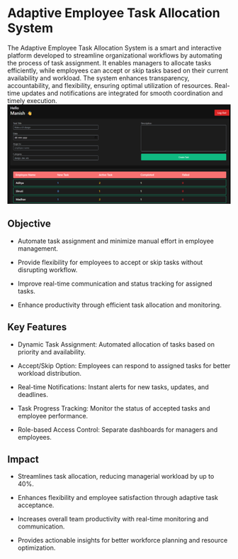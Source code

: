 # Adaptive Employee Task Allocation System
The Adaptive Employee Task Allocation System is a smart and interactive platform developed to streamline organizational workflows by automating the process of task assignment. It enables managers to allocate tasks efficiently, while employees can accept or skip tasks based on their current availability and workload. The system enhances transparency, accountability, and flexibility, ensuring optimal utilization of resources. Real-time updates and notifications are integrated for smooth coordination and timely execution.
![](https://github.com/Manishkannoujiya/Adaptive-Employee-Task-Allocation-System/blob/main/Screenshot%202025-08-24%20171747.png)

## Objective
* Automate task assignment and minimize manual effort in employee management.

* Provide flexibility for employees to accept or skip tasks without disrupting workflow.

* Improve real-time communication and status tracking for assigned tasks.

* Enhance productivity through efficient task allocation and monitoring.

## Key Features
* Dynamic Task Assignment: Automated allocation of tasks based on priority and availability.

* Accept/Skip Option: Employees can respond to assigned tasks for better workload distribution.

* Real-time Notifications: Instant alerts for new tasks, updates, and deadlines.

* Task Progress Tracking: Monitor the status of accepted tasks and employee performance.

* Role-based Access Control: Separate dashboards for managers and employees.

## Impact
* Streamlines task allocation, reducing managerial workload by up to 40%.

* Enhances flexibility and employee satisfaction through adaptive task acceptance.

* Increases overall team productivity with real-time monitoring and communication.

* Provides actionable insights for better workforce planning and resource optimization.
